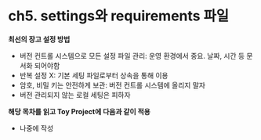 # ch5. settings와 requirements 파일

**최선의 장고 설정 방법**
* 버전 컨트롤 시스템으로 모든 설정 파일 관리: 운영 환경에서 중요. 날짜, 시간 등 문서화 되어야함
* 반복 설정 X: 기본 세팅 파일로부터 상속을 통해 이용
* 암호, 비밀 키는 안전하게 보관: 버전 컨트롤 시스템에 올리지 말자
* 버전 관리되지 않는 로컬 세팅은 피하자

**해당 목차를 읽고 Toy Project에 다음과 같이 적용**
* 나중에 작성

